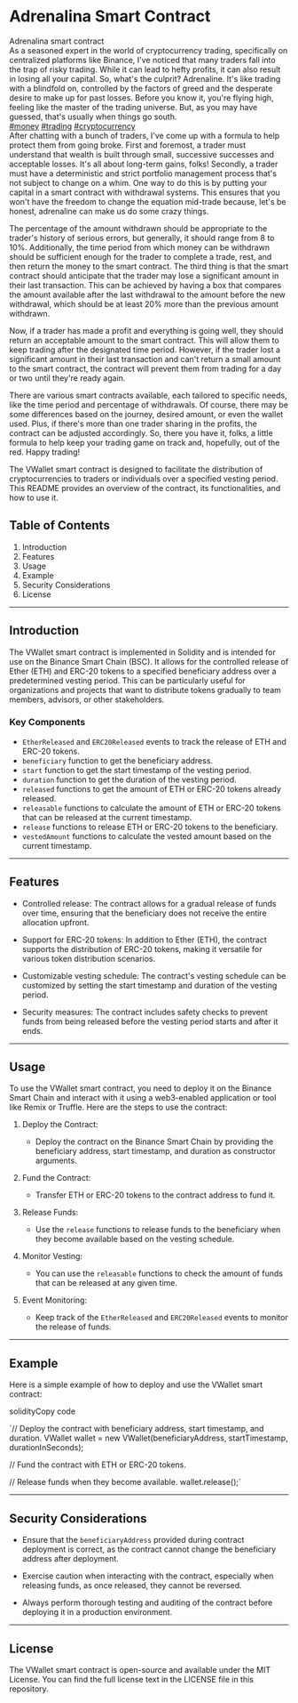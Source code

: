 # Adrenalina Smart Contract

Adrenalina smart contract  
As a seasoned expert in the world of cryptocurrency trading, specifically on centralized platforms like Binance, I've noticed that many traders fall into the trap of risky trading. While it can lead to hefty profits, it can also result in losing all your capital. So, what's the culprit? Adrenaline. It's like trading with a blindfold on, controlled by the factors of greed and the desperate desire to make up for past losses. Before you know it, you're flying high, feeling like the master of the trading universe. But, as you may have guessed, that's usually when things go south.  
[#money](https://www.linkedin.com/feed/hashtag/?keywords=money&highlightedUpdateUrns=urn%3Ali%3Aactivity%3A7050859623725047808)  [#trading](https://www.linkedin.com/feed/hashtag/?keywords=trading&highlightedUpdateUrns=urn%3Ali%3Aactivity%3A7050859623725047808)  [#cryptocurrency](https://www.linkedin.com/feed/hashtag/?keywords=cryptocurrency&highlightedUpdateUrns=urn%3Ali%3Aactivity%3A7050859623725047808)  
After chatting with a bunch of traders, I've come up with a formula to help protect them from going broke. First and foremost, a trader must understand that wealth is built through small, successive successes and acceptable losses. It's all about long-term gains, folks! Secondly, a trader must have a deterministic and strict portfolio management process that's not subject to change on a whim. One way to do this is by putting your capital in a smart contract with withdrawal systems. This ensures that you won't have the freedom to change the equation mid-trade because, let's be honest, adrenaline can make us do some crazy things.  
  
The percentage of the amount withdrawn should be appropriate to the trader's history of serious errors, but generally, it should range from 8 to 10%. Additionally, the time period from which money can be withdrawn should be sufficient enough for the trader to complete a trade, rest, and then return the money to the smart contract. The third thing is that the smart contract should anticipate that the trader may lose a significant amount in their last transaction. This can be achieved by having a box that compares the amount available after the last withdrawal to the amount before the new withdrawal, which should be at least 20% more than the previous amount withdrawn.  
  
Now, if a trader has made a profit and everything is going well, they should return an acceptable amount to the smart contract. This will allow them to keep trading after the designated time period. However, if the trader lost a significant amount in their last transaction and can't return a small amount to the smart contract, the contract will prevent them from trading for a day or two until they're ready again.  
  
There are various smart contracts available, each tailored to specific needs, like the time period and percentage of withdrawals. Of course, there may be some differences based on the journey, desired amount, or even the wallet used. Plus, if there's more than one trader sharing in the profits, the contract can be adjusted accordingly. So, there you have it, folks, a little formula to help keep your trading game on track and, hopefully, out of the red. Happy trading!

The VWallet smart contract is designed to facilitate the distribution of cryptocurrencies to traders or individuals over a specified vesting period. This README provides an overview of the contract, its functionalities, and how to use it.

## Table of Contents

1.  Introduction
2.  Features
3.  Usage
4.  Example
5.  Security Considerations
6.  License

----------

## Introduction

The VWallet smart contract is implemented in Solidity and is intended for use on the Binance Smart Chain (BSC). It allows for the controlled release of Ether (ETH) and ERC-20 tokens to a specified beneficiary address over a predetermined vesting period. This can be particularly useful for organizations and projects that want to distribute tokens gradually to team members, advisors, or other stakeholders.

### Key Components

-   `EtherReleased` and `ERC20Released` events to track the release of ETH and ERC-20 tokens.
-   `beneficiary` function to get the beneficiary address.
-   `start` function to get the start timestamp of the vesting period.
-   `duration` function to get the duration of the vesting period.
-   `released` functions to get the amount of ETH or ERC-20 tokens already released.
-   `releasable` functions to calculate the amount of ETH or ERC-20 tokens that can be released at the current timestamp.
-   `release` functions to release ETH or ERC-20 tokens to the beneficiary.
-   `vestedAmount` functions to calculate the vested amount based on the current timestamp.

----------

## Features

-   Controlled release: The contract allows for a gradual release of funds over time, ensuring that the beneficiary does not receive the entire allocation upfront.
    
-   Support for ERC-20 tokens: In addition to Ether (ETH), the contract supports the distribution of ERC-20 tokens, making it versatile for various token distribution scenarios.
    
-   Customizable vesting schedule: The contract's vesting schedule can be customized by setting the start timestamp and duration of the vesting period.
    
-   Security measures: The contract includes safety checks to prevent funds from being released before the vesting period starts and after it ends.
    

----------

## Usage

To use the VWallet smart contract, you need to deploy it on the Binance Smart Chain and interact with it using a web3-enabled application or tool like Remix or Truffle. Here are the steps to use the contract:

1.  Deploy the Contract:
    
    -   Deploy the contract on the Binance Smart Chain by providing the beneficiary address, start timestamp, and duration as constructor arguments.
2.  Fund the Contract:
    
    -   Transfer ETH or ERC-20 tokens to the contract address to fund it.
3.  Release Funds:
    
    -   Use the `release` functions to release funds to the beneficiary when they become available based on the vesting schedule.
4.  Monitor Vesting:
    
    -   You can use the `releasable` functions to check the amount of funds that can be released at any given time.
5.  Event Monitoring:
    
    -   Keep track of the `EtherReleased` and `ERC20Released` events to monitor the release of funds.

----------

## Example

Here is a simple example of how to deploy and use the VWallet smart contract:

solidityCopy code

`// Deploy the contract with beneficiary address, start timestamp, and duration.
VWallet wallet = new VWallet(beneficiaryAddress, startTimestamp, durationInSeconds);

// Fund the contract with ETH or ERC-20 tokens.

// Release funds when they become available.
wallet.release();` 

----------

## Security Considerations

-   Ensure that the `beneficiaryAddress` provided during contract deployment is correct, as the contract cannot change the beneficiary address after deployment.
    
-   Exercise caution when interacting with the contract, especially when releasing funds, as once released, they cannot be reversed.
    
-   Always perform thorough testing and auditing of the contract before deploying it in a production environment.
    

----------

## License

The VWallet smart contract is open-source and available under the MIT License. You can find the full license text in the LICENSE file in this repository.
